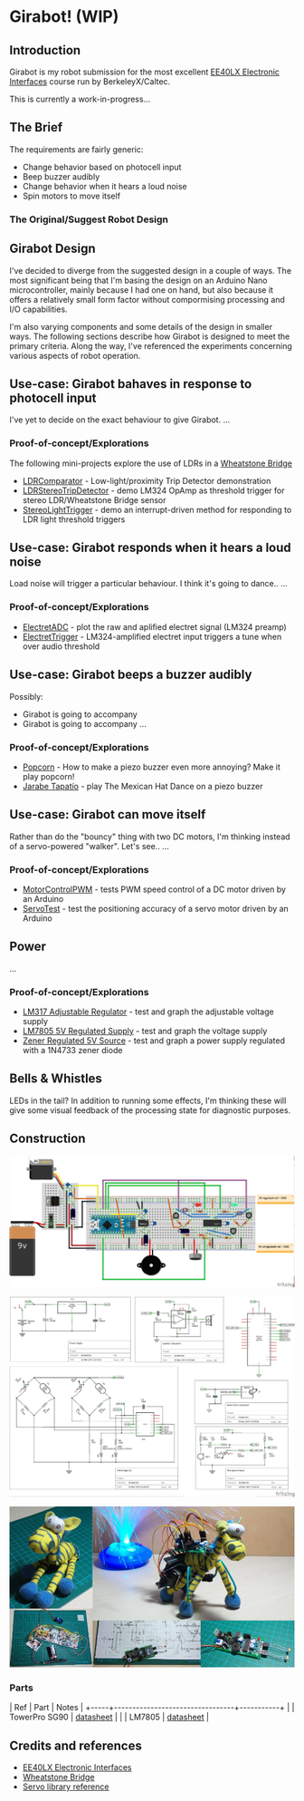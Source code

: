 # Girabot! (WIP)

## Introduction

Girabot is my robot submission for the most excellent
[EE40LX Electronic Interfaces](https://courses.edx.org/courses/BerkeleyX/EE40LX/1T2015/info)
course run by BerkeleyX/Caltec.

This is currently a work-in-progress...


## The Brief
The requirements are fairly generic:

* Change behavior based on photocell input
* Beep buzzer audibly
* Change behavior when it hears a loud noise
* Spin motors to move itself

### The Original/Suggest Robot Design

## Girabot Design

I've decided to diverge from the suggested design in a couple of ways.
The most significant being that I'm basing the design on an Arduino Nano microcontroller, mainly because I had one on hand,
but also because it offers a relatively small form factor without compormising processing and I/O capabilities.

I'm also varying components and some details of the design in smaller ways.
The following sections describe how Girabot is designed to meet the primary criteria.
Along the way, I've referenced the experiments concerning various aspects of robot operation.


## Use-case: Girabot bahaves in response to photocell input

I've yet to decide on the exact behaviour to give Girabot.
...

### Proof-of-concept/Explorations
The following mini-projects explore the use of LDRs in a [Wheatstone Bridge](http://en.wikipedia.org/wiki/Wheatstone_bridge)

* [LDRComparator](../Electronics101/LDRComparator) - Low-light/proximity Trip Detector demonstration
* [LDRStereoTripDetector](../Electronics101/LDRStereoTripDetector) - demo LM324 OpAmp as threshold trigger for stereo LDR/Wheatstone Bridge sensor
* [StereoLightTrigger](../playground/StereoLightTrigger) - demo an interrupt-driven method for responding to LDR light threshold triggers


## Use-case: Girabot responds when it hears a loud noise

Load noise will trigger a particular behaviour. I think it's going to dance..
...

### Proof-of-concept/Explorations
* [ElectretADC](../playground/ElectretADC) - plot the raw and aplified electret signal (LM324 preamp)
* [ElectretTrigger](../playground/ElectretTrigger) - LM324-amplified electret input triggers a tune when over audio threshold


## Use-case: Girabot beeps a buzzer audibly

Possibly:
* Girabot is going to accompany
* Girabot is going to accompany
...

### Proof-of-concept/Explorations
* [Popcorn](../playground/Popcorn) - How to make a piezo buzzer even more annoying? Make it play popcorn!
* [Jarabe Tapatío](./playground/JarabeTapatio) - play The Mexican Hat Dance on a piezo buzzer

## Use-case: Girabot can move itself

Rather than do the "bouncy" thing with two DC motors, I'm thinking instead of a servo-powered "walker". Let's see..
...

### Proof-of-concept/Explorations

* [MotorControlPWM](../playground/MotorControlPWM) - tests PWM speed control of a DC motor driven by an Arduino
* [ServoTest](../playground/ServoTest) - test the positioning accuracy of a servo motor driven by an Arduino

## Power

...

### Proof-of-concept/Explorations
* [LM317 Adjustable Regulator](../Electronics101/Power317) - test and graph the adjustable voltage supply
* [LM7805 5V Regulated Supply](../Electronics101/Power7805) - test and graph the voltage supply
* [Zener Regulated 5V Source](../Electronics101/PowerZener) - test and graph a power supply regulated with a 1N4733 zener diode

## Bells & Whistles

LEDs in the tail? In addition to running some effects, I'm thinking these will give some visual feedback of the processing state for diagnostic purposes.

## Construction

![The Breadboard](./assets/Girabot_bb.jpg?raw=true)

![The Schematic](./assets/Girabot_schematic.jpg?raw=true)

![The Build](./assets/Girabot_build.jpg?raw=true)

### Parts

| Ref | Part                            | Notes     |
+-----+---------------------------------+-----------+
|     | TowerPro SG90                   | [datasheet](http://datasheet.sparkgo.com.br/SG90Servo.pdf) |
|     | LM7805                          | [datasheet](http://www.futurlec.com/Linear/7805T.shtml) |


## Credits and references
* [EE40LX Electronic Interfaces](https://courses.edx.org/courses/BerkeleyX/EE40LX/1T2015/info)
* [Wheatstone Bridge](http://en.wikipedia.org/wiki/Wheatstone_bridge)
* [Servo library reference](http://arduino.cc/en/Reference/Servo)
